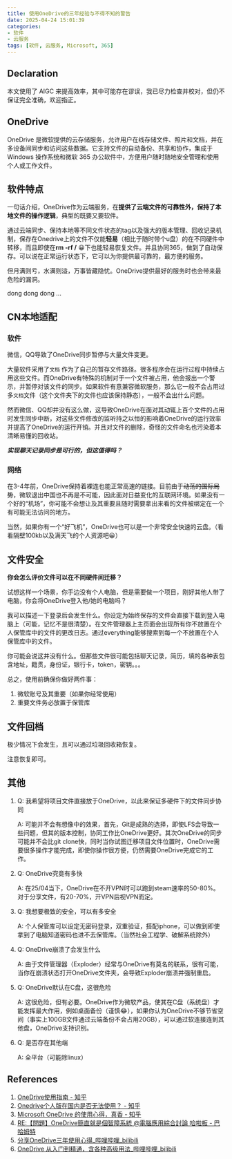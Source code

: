 ```yaml
---
title: 使用OneDrive的三年经验与不得不知的警告
date: 2025-04-24 15:01:39
categories:
- 软件
- 云服务
tags: [软件, 云服务, Microsoft, 365]
---
```

## Declaration

本文使用了 AIGC 来提高效率，其中可能存在谬误，我已尽力检查并校对，但仍不保证完全准确，欢迎指正。

## OneDrive

OneDrive 是微软提供的云存储服务，允许用户在线存储文件、照片和文档，并在多设备间同步和访问这些数据。它支持文件的自动备份、共享和协作，集成于 Windows 操作系统和微软 365 办公软件中，方便用户随时随地安全管理和使用个人或工作文件。

## 软件特点

一句话介绍，OneDrive作为云端服务，在**提供了云端文件的可靠性外，保持了本地文件的操作逻辑**，典型的既要又要软件。

通过云端同步、保持本地等不同文件状态的tag以及强大的版本管理、回收记录机制，保存在Onedrive上的文件不仅能**轻易**（相比于随时带个u盘）的在不同硬件中转移，而且即使在**rm -rf /** 😀下也能轻易恢复文件。并且协同365，做到了自动保存。可以说在正常运行状态下，它可以为你提供最可靠的，最方便的服务。

但月满则亏，水满则溢，万事皆藏隐忧。OneDrive提供最好的服务时也会带来最危险的漏洞。

dong dong dong …

<!--more-->

## CN本地适配

### 软件

微信，QQ导致了OneDrive同步暂停与大量文件变更。

大量软件采用了`文档` 作为了自己的暂存文件路径。很多程序会在运行过程中持续占用这些文件。而OneDrive有特殊的机制对于一个文件被占用，他会报出一个警示，并暂停对该文件的同步。如果软件有意兼容微软服务，那么它一般不会占用过多`文档`文件（这个文件夹下的文件也应该保持静态），一般不会出什么问题。

然而微信、QQ却并没有这么做，这导致OneDrive在面对其动辄上百个文件的占用时发生同步中断，对这些文件修改的监听持之以恒的影响着OneDrive的运行效率并提高了OneDrive的运行开销。并且对文件的删除，奇怪的文件命名也污染着本清晰易懂的回收站。

***实现聊天记录同步是可行的，但这值得吗？***

### 网络

在3-4年前，OneDrive保持着裸连也能正常高速的链接。目前由于~~动荡的国际局势~~，微软退出中国也不再是不可能，因此面对日益变化的互联网环境。如果没有一个好的“机场”，你可能不会想让及其重要且随时需要拿出来看的文件被绑定在一个有可能无法访问的地方。

当然，如果你有一个“好飞机”，OneDrive也可以是一个非常安全快速的云盘。（看看隔壁100kb以及满天飞的个人资源吧😀）

## 文件安全

**你会怎么评价文件可以在不同硬件间迁移？**

试想这样一个场景，你手边没有个人电脑，但是需要做一个项目，刚好其他人带了电脑，你会将OneDrive登入他/她的电脑吗？

我可以描述一下登录后会发生什么。你设定为始终保存的文件会直接下载到登入电脑上（可能，记忆不是很清楚）。在文件管理器上主页面会出现所有你不放置在个人保管库中的文件的更改日志。通过everything能够搜索到每一个不放置在个人保管库中的文件。

你可能会说这并没有什么。但那些文件很可能包括聊天记录，简历，填的各种表包含地址，籍贯，身份证，银行卡，token，密钥。。。

总之，使用前确保你做好两件事：

1. 微软账号及其重要（如果你经常使用）
2. 重要文件务必放置于保管库

## 文件回档

极少情况下会发生，且可以通过垃圾回收箱恢复。

注意恢复即可。

## 其他

1. Q: 我希望将项目文件直接放于OneDrive，以此来保证多硬件下的文件同步协同

   A: 可能并不会有想像中的效果，首先，Git是成熟的选择，即使LFS会导致一些问题，但其的版本控制，协同工作比OneDrive更好。其次OneDrive的同步可能并不会比git clone快，同时当你试图迁移项目文件位置时，OneDrive需要很多操作才能完成，即使你操作很方便，仍然需要OneDrive完成它的工作。

2. Q: OneDrive究竟有多快

   A: 在25/04当下，OneDrive在不开VPN时可以跑到steam速率的50-80%。对于分享文件，有20-70%，开VPN后视VPN而定。

3. Q: 我想要极致的安全，可以有多安全

   A: 个人保管库可以设定无密码登录，双重验证，搭配iphone，可以做到即使拿到了电脑知道密码也进不去保管库。（当然社会工程学、破解系统除外）

4. Q: OneDrive崩溃了会发生什么

   A: 由于文件管理器（Exploder）经常与OneDrive有莫名的联系，很有可能，当你在崩溃状态打开OneDrive文件夹，会导致Exploder崩溃并强制重启。

5. Q: OneDrive默认在C盘，这很危险

   A: 这很危险，但有必要。OneDrive作为微软产品，使其在C盘（系统盘）才能发挥最大作用，例如桌面备份（谨慎😂），如果你认为OneDrive不够节省空间（事实上100GB文件通过云端备份不会占用20GB），可以通过软连接连到其他盘，OneDrive支持识别。

6. Q: 是否存在其他端

   A: 全平台（可能除linux）

## References

1. [OneDrive使用指南 - 知乎](https://zhuanlan.zhihu.com/p/521412213)
2. [Onedrive个人版在国内是否无法使用？ - 知乎](https://www.zhihu.com/question/374761089)
3. [Microsoft OneDrive 的使用心得，真香 - 知乎](https://zhuanlan.zhihu.com/p/108601590)
4. [RE:【問題】OneDrive簡直就是個智障系統 @電腦應用綜合討論 哈啦板 - 巴哈姆特](https://forum.gamer.com.tw/Co.php?bsn=60030&sn=2462412)
5. [分享OneDrive三年使用心得_哔哩哔哩_bilibili](https://www.bilibili.com/video/BV1qq4y177uB/)
6. [OneDrive 从入门到精通，含各种高级用法_哔哩哔哩_bilibili](https://www.bilibili.com/video/BV1pG411h7AH/)

